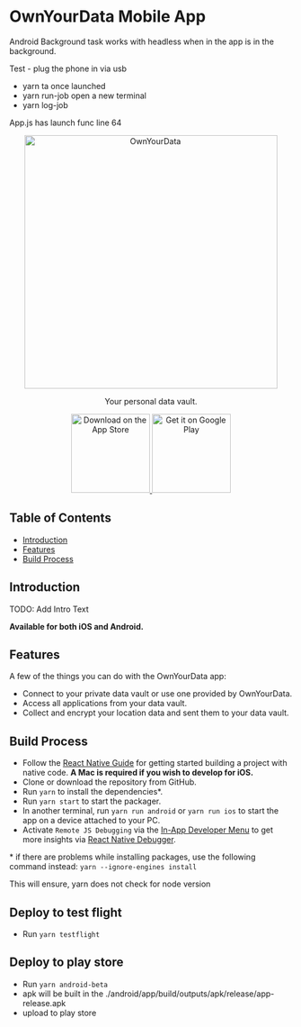 # OwnYourData Mobile App

Android
Background task works with headless when in the app is in the background.

Test - plug the phone in via usb
- yarn ta
once launched
- yarn run-job
open a new terminal
- yarn log-job


App.js has launch func line 64


<p align="center">
  <a href="https://www.ownyourdata.eu/">
    <img alt="OwnYourData" title="OwnYourData" src="https://i0.wp.com/www.ownyourdata.eu/wp-content/uploads/2016/06/Logo-%C2%A9-OwnYourData.jpg?ssl=1" width="450">
  </a>
</p>

<p align="center">
  Your personal data vault.
</p>

<p align="center">
  <a href="TODO: Link">
    <img alt="Download on the App Store" title="App Store" src="http://i.imgur.com/0n2zqHD.png" width="140">
  </a>

  <a href="TODO: Link">
    <img alt="Get it on Google Play" title="Google Play" src="http://i.imgur.com/mtGRPuM.png" width="140">
  </a>
</p>

## Table of Contents

- [Introduction](#introduction)
- [Features](#features)
- [Build Process](#build-process)

## Introduction

TODO: Add Intro Text

**Available for both iOS and Android.**

## Features

A few of the things you can do with the OwnYourData app:

* Connect to your private data vault or use one provided by OwnYourData.
* Access all applications from your data vault.
* Collect and encrypt your location data and sent them to your data vault.

## Build Process

- Follow the [React Native Guide](https://facebook.github.io/react-native/docs/getting-started.html) for getting started building a project with native code. **A Mac is required if you wish to develop for iOS.**
- Clone or download the repository from GitHub.
- Run `yarn` to install the dependencies\*.
- Run `yarn start` to start the packager.
- In another terminal, run `yarn run android` or `yarn run ios` to start the app on a device attached to your PC.
- Activate `Remote JS Debugging` via the [In-App Developer Menu](https://facebook.github.io/react-native/docs/debugging.html) to get more insights via [React Native Debugger](https://github.com/jhen0409/react-native-debugger).

\* if there are problems while installing packages, use the following command instead: `yarn --ignore-engines install`

This will ensure, yarn does not check for node version

## Deploy to test flight

- Run `yarn testflight`

## Deploy to play store

- Run `yarn android-beta`
- apk will be built in the ./android/app/build/outputs/apk/release/app-release.apk
- upload to play store
